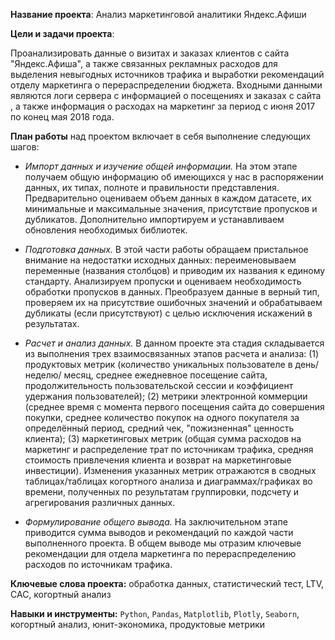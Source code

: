 **Название проекта**: Анализ маркетинговой аналитики Яндекс.Афиши

**Цели и задачи проекта**: 

Проанализировать данные о визитах и заказах клиентов с сайта "Яндекс.Афиша", а также связанных рекламных расходов для выделения невыгодных источников трафика и выработки
рекомендаций отделу маркетинга о перераспределении бюджета. Входными данными являются логи сервера с информацией о посещениях и заказах с сайта , а также информация о
расходах на маркетинг за период с июня 2017 по конец мая 2018 года.

**План работы** над проектом включает в себя выполнение следующих шагов:

- *Импорт данных и изучение общей информации.* На этом этапе получаем общую информацию об имеющихся у нас в распоряжении данных, их типах, полноте и правильности представления. Предварительно
оцениваем объем данных в каждом датасете, их минимальные и максимальные значения, присутствие пропусков и дубликатов. Дополнительно импортируем и устанавливаем обновления необходимых библиотек.

- *Подготовка данных.* В этой части работы обращаем пристальное внимание на недостатки исходных данных: переименовываем переменные (названия столбцов) и приводим их названия к единому стандарту.
Анализируем пропуски и оцениваем необходимость обработки пропусков в данных. Преобразуем данные в верный тип, проверяем их на присутствие ошибочных значений и обрабатываем дубликаты (если
присутствуют) с целью исключения искажений в результатах.

- *Расчет и анализ данных.* В данном проекте эта стадия складывается из выполнения трех взаимосвязанных этапов расчета и анализа: (1) продуктовых метрик (количество уникальных пользователе в день/неделю/
месяц, среднее ежедневное посещение сайта, продолжительность пользовательской сессии и коэффициент удержания пользователей); (2) метрики электронной коммерции (среднее время с момента первого
посещения сайта до совершения покупки, среднее количество покупок на одного покупателя за определённый период, средний чек, "пожизненная" ценность клиента); (3) маркетинговых метрик (общая сумма расходов
на маркетинг и распределение трат по источникам трафика, средняя стоимость привлечения клиента и возврат на маркетинговые инвестиции). Изменения указанных метрик отражаются в сводных таблицах/таблицах
когортного анализа и диаграммах/графиках во времени, полученных по результатам группировки, подсчету и агрегирования различных данных.

- *Формулирование общего вывода.* На заключительном этапе приводится сумма выводов и рекомендаций по каждой части выполненного проекта. В общем выводе мы отразим ключевые рекомендации для отдела
маркетинга по перераспределению расходов по источникам трафика.

**Ключевые слова проекта:** обработка данных, статистический тест, LTV, CAC, когортный анализ

**Навыки и инструменты:** ```Python```, ```Pandas```, ```Matplotlib```, ```Plotly```, ```Seaborn```, когортный анализ, юнит-экономика, продуктовые метрики
